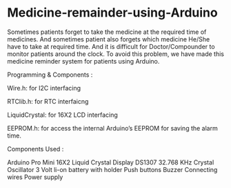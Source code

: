 # Medicine-remainder-using-Arduino
Sometimes patients forget to take the medicine at the required time of medicines. And sometimes patient also forgets which medicine He/She have to take at required time. And it is difficult for Doctor/Compounder to monitor patients around the clock. To avoid this problem, we have made this medicine reminder system for patients using Arduino.

Programming & Components :

Wire.h: for I2C interfacing

RTClib.h: for RTC interfaicng

LiquidCrystal: for 16X2 LCD interfacing

EEPROM.h: for access the internal Arduino’s EEPROM for saving the alarm time.

Components Used :

Arduino Pro Mini
16X2 Liquid Crystal Display
DS1307
32.768 KHz Crystal Oscillator
3 Volt li-on battery with holder
Push buttons
Buzzer
Connecting wires
Power supply
